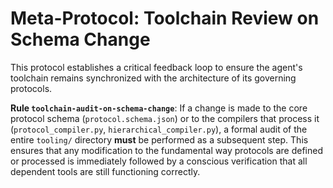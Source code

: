 # Meta-Protocol: Toolchain Review on Schema Change

This protocol establishes a critical feedback loop to ensure the agent's toolchain remains synchronized with the architecture of its governing protocols.

**Rule `toolchain-audit-on-schema-change`**: If a change is made to the core protocol schema (`protocol.schema.json`) or to the compilers that process it (`protocol_compiler.py`, `hierarchical_compiler.py`), a formal audit of the entire `tooling/` directory **must** be performed as a subsequent step. This ensures that any modification to the fundamental way protocols are defined or processed is immediately followed by a conscious verification that all dependent tools are still functioning correctly.